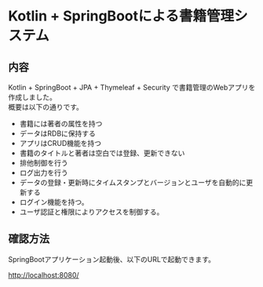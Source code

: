 # Kotlin + SpringBootによる書籍管理システム

## 内容

Kotlin + SpringBoot + JPA + Thymeleaf + Security で書籍管理のWebアプリを作成しました。  
概要は以下の通りです。  

- 書籍には著者の属性を持つ
- データはRDBに保持する
- アプリはCRUD機能を持つ
- 書籍のタイトルと著者は空白では登録、更新できない
- 排他制御を行う
- ログ出力を行う
- データの登録・更新時にタイムスタンプとバージョンとユーザを自動的に更新する
- ログイン機能を持つ。
- ユーザ認証と権限によりアクセスを制御する。

## 確認方法

SpringBootアプリケーション起動後、以下のURLで起動できます。  

<http://localhost:8080/>
